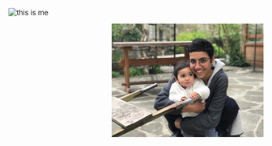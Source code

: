 ![this is me](<img style="float:right" src="images/profilepic.png" width="300"> "this is me!")

<img style="float:right" src="images/profilepic.png" width="300">
